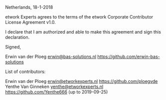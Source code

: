 Netherlands, 18-1-2018

etwork Experts agrees to the terms of the etwork Corporate Contributor License
Agreement v1.0.

I declare that I am authorized and able to make this agreement and sign this
declaration.

Signed,

Erwin van der Ploeg erwin@bas-solutions.nl https://github.com/erwin-bas-solutions

List of contributors:

Erwin van der Ploeg erwin@etworkexperts.nl https://github.com/ploegvde
Yenthe Van Ginneken yenthe@etworkexperts.nl https://github.com/Yenthe666 (up to 2019-09-25)
